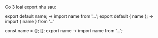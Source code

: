 Co 3 loai export  nhu sau:

export default name; -> import name from '...';
export default { name }; -> import { name } from '...'

const name = {}; [];
export name -> import name from '...';

